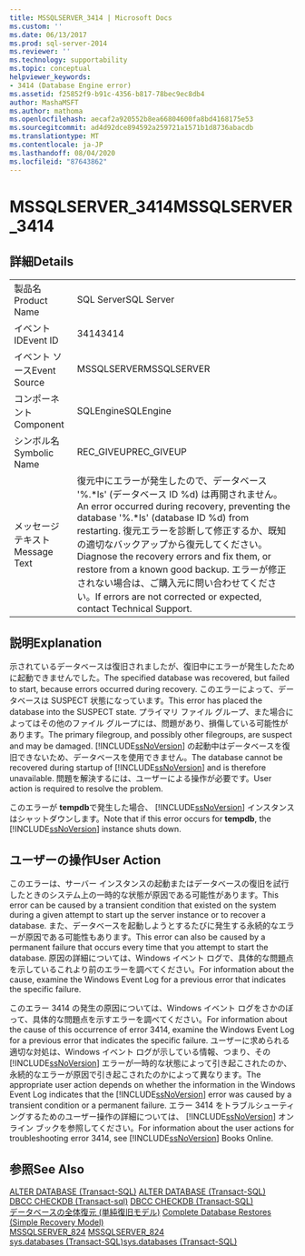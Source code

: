 ```yaml
---
title: MSSQLSERVER_3414 | Microsoft Docs
ms.custom: ''
ms.date: 06/13/2017
ms.prod: sql-server-2014
ms.reviewer: ''
ms.technology: supportability
ms.topic: conceptual
helpviewer_keywords:
- 3414 (Database Engine error)
ms.assetid: f25852f9-b91c-4356-b817-78bec9ec8db4
author: MashaMSFT
ms.author: mathoma
ms.openlocfilehash: aecaf2a920552b8ea66804600fa8bd4168175e53
ms.sourcegitcommit: ad4d92dce894592a259721a1571b1d8736abacdb
ms.translationtype: MT
ms.contentlocale: ja-JP
ms.lasthandoff: 08/04/2020
ms.locfileid: "87643862"
---
```

# <a name="mssqlserver_3414"></a><span data-ttu-id="45a1c-102">MSSQLSERVER_3414</span><span class="sxs-lookup"><span data-stu-id="45a1c-102">MSSQLSERVER_3414</span></span>
    
## <a name="details"></a><span data-ttu-id="45a1c-103">詳細</span><span class="sxs-lookup"><span data-stu-id="45a1c-103">Details</span></span>  
  
|||  
|-|-|  
|<span data-ttu-id="45a1c-104">製品名</span><span class="sxs-lookup"><span data-stu-id="45a1c-104">Product Name</span></span>|<span data-ttu-id="45a1c-105">SQL Server</span><span class="sxs-lookup"><span data-stu-id="45a1c-105">SQL Server</span></span>|  
|<span data-ttu-id="45a1c-106">イベント ID</span><span class="sxs-lookup"><span data-stu-id="45a1c-106">Event ID</span></span>|<span data-ttu-id="45a1c-107">3414</span><span class="sxs-lookup"><span data-stu-id="45a1c-107">3414</span></span>|  
|<span data-ttu-id="45a1c-108">イベント ソース</span><span class="sxs-lookup"><span data-stu-id="45a1c-108">Event Source</span></span>|<span data-ttu-id="45a1c-109">MSSQLSERVER</span><span class="sxs-lookup"><span data-stu-id="45a1c-109">MSSQLSERVER</span></span>|  
|<span data-ttu-id="45a1c-110">コンポーネント</span><span class="sxs-lookup"><span data-stu-id="45a1c-110">Component</span></span>|<span data-ttu-id="45a1c-111">SQLEngine</span><span class="sxs-lookup"><span data-stu-id="45a1c-111">SQLEngine</span></span>|  
|<span data-ttu-id="45a1c-112">シンボル名</span><span class="sxs-lookup"><span data-stu-id="45a1c-112">Symbolic Name</span></span>|<span data-ttu-id="45a1c-113">REC_GIVEUP</span><span class="sxs-lookup"><span data-stu-id="45a1c-113">REC_GIVEUP</span></span>|  
|<span data-ttu-id="45a1c-114">メッセージ テキスト</span><span class="sxs-lookup"><span data-stu-id="45a1c-114">Message Text</span></span>|<span data-ttu-id="45a1c-115">復元中にエラーが発生したので、データベース '%.\*ls' (データベース ID %d) は再開されません。</span><span class="sxs-lookup"><span data-stu-id="45a1c-115">An error occurred during recovery, preventing the database '%.\*ls' (database ID %d) from restarting.</span></span> <span data-ttu-id="45a1c-116">復元エラーを診断して修正するか、既知の適切なバックアップから復元してください。</span><span class="sxs-lookup"><span data-stu-id="45a1c-116">Diagnose the recovery errors and fix them, or restore from a known good backup.</span></span> <span data-ttu-id="45a1c-117">エラーが修正されない場合は、ご購入元に問い合わせてください。</span><span class="sxs-lookup"><span data-stu-id="45a1c-117">If errors are not corrected or expected, contact Technical Support.</span></span>|  
  
## <a name="explanation"></a><span data-ttu-id="45a1c-118">説明</span><span class="sxs-lookup"><span data-stu-id="45a1c-118">Explanation</span></span>  
 <span data-ttu-id="45a1c-119">示されているデータベースは復旧されましたが、復旧中にエラーが発生したために起動できませんでした。</span><span class="sxs-lookup"><span data-stu-id="45a1c-119">The specified database was recovered, but failed to start, because errors occurred during recovery.</span></span> <span data-ttu-id="45a1c-120">このエラーによって、データベースは SUSPECT 状態になっています。</span><span class="sxs-lookup"><span data-stu-id="45a1c-120">This error has placed the database into the SUSPECT state.</span></span> <span data-ttu-id="45a1c-121">プライマリ ファイル グループ、また場合によってはその他のファイル グループには、問題があり、損傷している可能性があります。</span><span class="sxs-lookup"><span data-stu-id="45a1c-121">The primary filegroup, and possibly other filegroups, are suspect and may be damaged.</span></span> <span data-ttu-id="45a1c-122">[!INCLUDE[ssNoVersion](../../includes/ssnoversion-md.md)] の起動中はデータベースを復旧できないため、データベースを使用できません。</span><span class="sxs-lookup"><span data-stu-id="45a1c-122">The database cannot be recovered during startup of [!INCLUDE[ssNoVersion](../../includes/ssnoversion-md.md)] and is therefore unavailable.</span></span> <span data-ttu-id="45a1c-123">問題を解決するには、ユーザーによる操作が必要です。</span><span class="sxs-lookup"><span data-stu-id="45a1c-123">User action is required to resolve the problem.</span></span>  
  
 <span data-ttu-id="45a1c-124">このエラーが **tempdb**で発生した場合、 [!INCLUDE[ssNoVersion](../../includes/ssnoversion-md.md)] インスタンスはシャットダウンします。</span><span class="sxs-lookup"><span data-stu-id="45a1c-124">Note that if this error occurs for **tempdb**, the [!INCLUDE[ssNoVersion](../../includes/ssnoversion-md.md)] instance shuts down.</span></span>  
  
## <a name="user-action"></a><span data-ttu-id="45a1c-125">ユーザーの操作</span><span class="sxs-lookup"><span data-stu-id="45a1c-125">User Action</span></span>  
 <span data-ttu-id="45a1c-126">このエラーは、サーバー インスタンスの起動またはデータベースの復旧を試行したときのシステム上の一時的な状態が原因である可能性があります。</span><span class="sxs-lookup"><span data-stu-id="45a1c-126">This error can be caused by a transient condition that existed on the system during a given attempt to start up the server instance or to recover a database.</span></span> <span data-ttu-id="45a1c-127">また、データベースを起動しようとするたびに発生する永続的なエラーが原因である可能性もあります。</span><span class="sxs-lookup"><span data-stu-id="45a1c-127">This error can also be caused by a permanent failure that occurs every time that you attempt to start the database.</span></span> <span data-ttu-id="45a1c-128">原因の詳細については、Windows イベント ログで、具体的な問題点を示しているこれより前のエラーを調べてください。</span><span class="sxs-lookup"><span data-stu-id="45a1c-128">For information about the cause, examine the Windows Event Log for a previous error that indicates the specific failure.</span></span>  
  
 <span data-ttu-id="45a1c-129">このエラー 3414 の発生の原因については、Windows イベント ログをさかのぼって、具体的な問題点を示すエラーを調べてください。</span><span class="sxs-lookup"><span data-stu-id="45a1c-129">For information about the cause of this occurrence of error 3414, examine the Windows Event Log for a previous error that indicates the specific failure.</span></span> <span data-ttu-id="45a1c-130">ユーザーに求められる適切な対処は、Windows イベント ログが示している情報、つまり、その [!INCLUDE[ssNoVersion](../../includes/ssnoversion-md.md)] エラーが一時的な状態によって引き起こされたのか、永続的なエラーが原因で引き起こされたのかによって異なります。</span><span class="sxs-lookup"><span data-stu-id="45a1c-130">The appropriate user action depends on whether the information in the Windows Event Log indicates that the [!INCLUDE[ssNoVersion](../../includes/ssnoversion-md.md)] error was caused by a transient condition or a permanent failure.</span></span> <span data-ttu-id="45a1c-131">エラー 3414 をトラブルシューティングするためのユーザー操作の詳細については、 [!INCLUDE[ssNoVersion](../../includes/ssnoversion-md.md)] オンライン ブックを参照してください。</span><span class="sxs-lookup"><span data-stu-id="45a1c-131">For information about the user actions for troubleshooting error 3414, see [!INCLUDE[ssNoVersion](../../includes/ssnoversion-md.md)] Books Online.</span></span>  
  
## <a name="see-also"></a><span data-ttu-id="45a1c-132">参照</span><span class="sxs-lookup"><span data-stu-id="45a1c-132">See Also</span></span>  
 <span data-ttu-id="45a1c-133">[ALTER DATABASE &#40;Transact-SQL&#41;](/sql/t-sql/statements/alter-database-transact-sql) </span><span class="sxs-lookup"><span data-stu-id="45a1c-133">[ALTER DATABASE &#40;Transact-SQL&#41;](/sql/t-sql/statements/alter-database-transact-sql) </span></span>  
 <span data-ttu-id="45a1c-134">[DBCC CHECKDB &#40;Transact-sql&#41;](/sql/t-sql/database-console-commands/dbcc-checkdb-transact-sql) </span><span class="sxs-lookup"><span data-stu-id="45a1c-134">[DBCC CHECKDB &#40;Transact-SQL&#41;](/sql/t-sql/database-console-commands/dbcc-checkdb-transact-sql) </span></span>  
 <span data-ttu-id="45a1c-135">[データベースの全体復元 &#40;単純復旧モデル&#41;](../backup-restore/complete-database-restores-simple-recovery-model.md) </span><span class="sxs-lookup"><span data-stu-id="45a1c-135">[Complete Database Restores &#40;Simple Recovery Model&#41;](../backup-restore/complete-database-restores-simple-recovery-model.md) </span></span>  
 <span data-ttu-id="45a1c-136">[MSSQLSERVER_824](mssqlserver-824-database-engine-error.md) </span><span class="sxs-lookup"><span data-stu-id="45a1c-136">[MSSQLSERVER_824](mssqlserver-824-database-engine-error.md) </span></span>  
 [<span data-ttu-id="45a1c-137">sys.databases &#40;Transact-SQL&#41;</span><span class="sxs-lookup"><span data-stu-id="45a1c-137">sys.databases &#40;Transact-SQL&#41;</span></span>](/sql/relational-databases/system-catalog-views/sys-databases-transact-sql)  
  
  
